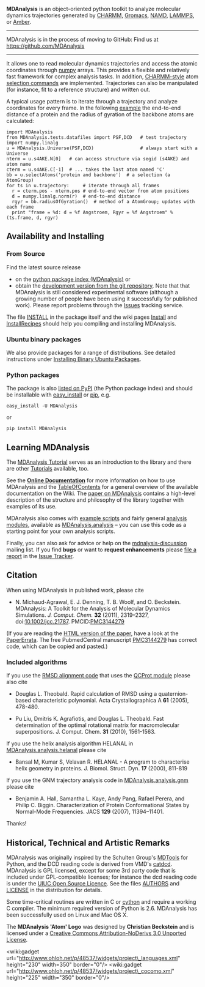 **MDAnalysis** is an object-oriented python toolkit to analyze molecular dynamics trajectories generated by [CHARMM](http://www.charmm.org/), [Gromacs](http://www.gromacs.org), [NAMD](http://www.ks.uiuc.edu/Research/namd/), [LAMMPS](http://lammps.sandia.gov/), or [Amber](http://ambermd.org/).


---


MDAnalysis is in the process of moving to GitHub: Find us at https://github.com/MDAnalysis


---


It allows one to read molecular dynamics trajectories and access the atomic coordinates through [numpy](http://numpy.scipy.org/) arrays. This provides a flexible and relatively fast framework for complex analysis tasks. In addition, [CHARMM-style](http://www.charmm.org/html/documentation/c34b1/select.html) atom [selection commands](https://mdanalysis.googlecode.com/git/package/doc/html/documentation_pages/selections.html#selection-commands) are implemented. Trajectories can also be manipulated (for instance, fit to a reference structure) and written out.

A typical usage pattern is to iterate through a trajectory and analyze coordinates for every frame. In the following [example](Examples) the end-to-end distance of a protein and the radius of gyration of the backbone atoms are calculated:
```
import MDAnalysis
from MDAnalysis.tests.datafiles import PSF,DCD   # test trajectory
import numpy.linalg
u = MDAnalysis.Universe(PSF,DCD)                 # always start with a Universe
nterm = u.s4AKE.N[0]   # can access structure via segid (s4AKE) and atom name
cterm = u.s4AKE.C[-1]  # ... takes the last atom named 'C'
bb = u.selectAtoms('protein and backbone')  # a selection (a AtomGroup)
for ts in u.trajectory:     # iterate through all frames
  r = cterm.pos - nterm.pos # end-to-end vector from atom positions
  d = numpy.linalg.norm(r)  # end-to-end distance
  rgyr = bb.radiusOfGyration()  # method of a AtomGroup; updates with each frame
  print "frame = %d: d = %f Angstroem, Rgyr = %f Angstroem" % (ts.frame, d, rgyr)
```

## Availability and Installing ##

### From Source ###
Find the latest source release
  * on the [python package index (MDAnalysis)](http://pypi.python.org/pypi/MDAnalysis) or
  * obtain the [development version from the git repository](http://code.google.com/p/mdanalysis/source/checkout).
Note that that MDAnalysis is still considered experimental software (although a growing number of people have been using it successfully for published work). Please report problems through the [Issues](http://code.google.com/p/mdanalysis/issues/list) tracking service.

The file [INSTALL](https://mdanalysis.googlecode.com/git/package/INSTALL) in the package itself and the wiki pages [Install](Install) and [InstallRecipes](InstallRecipes) should help you compiling and installing MDAnalysis.

### Ubuntu binary packages ###
We also provide packages for a range of distributions. See detailed instructions under [Installing Binary Ubuntu Packages](http://code.google.com/p/mdanalysis/wiki/Install#Installing_using_binary_packages_%28for_Ubuntu/Debian_users%29).


### Python packages ###

The package is also [listed on PyPI](http://pypi.python.org/pypi/MDAnalysis) (the Python package index) and should be installable with [easy\_install](http://packages.python.org/distribute/easy_install.html) or [pip](http://www.pip-installer.org/en/latest/index.html), e.g.
```
easy_install -U MDAnalysis
```
or
```
pip install MDAnalysis
```


## Learning MDAnalysis ##

The [MDAnalysis Tutorial](http://orbeckst.github.io/MDAnalysisTutorial/) serves as an introduction to the library and there are other [Tutorials](Tutorials) available, too.

See the **[Online Documentation](http://mdanalysis.googlecode.com/git/package/doc/html/index.html)** for more information on how to use MDAnalysis and the [TableOfContents](TableOfContents) for a general overview of the available documentation on the Wiki. The [paper on MDAnalysis](#Citation) contains a high-level description of the structure and philosophy of the library together with examples of its use.

MDAnalysis also comes with [example scripts](http://code.google.com/p/mdanalysis/source/browse/#git%2Fpackage%2Fexamples) and fairly general [analysis modules](http://code.google.com/p/mdanalysis/source/browse/#git%2Fpackage%2FMDAnalysis%2Fanalysis), available as [MDAnalysis.analysis](http://mdanalysis.googlecode.com/git/package/doc/html/documentation_pages/analysis_modules.html) – you can use this code as a starting point for your own analysis scripts.

Finally, you can also ask for advice or help on the [mdnalysis-discussion](http://groups.google.com/group/mdnalysis-discussion) mailing list. If you find **bugs** or want to **request enhancements** please [file a report](http://code.google.com/p/mdanalysis/wiki/ReportingProblems) in the [Issue Tracker](http://code.google.com/p/mdanalysis/issues/list).

## Citation ##
When using MDAnalysis in published work, please cite

  * N. Michaud-Agrawal, E. J. Denning, T. B. Woolf, and O. Beckstein. MDAnalysis: A Toolkit for the Analysis of Molecular Dynamics Simulations. _J. Comput. Chem._ **32** (2011),  2319–2327, doi:[10.1002/jcc.21787](http://dx.doi.org/10.1002/jcc.21787). PMCID:[PMC3144279](http://www.ncbi.nlm.nih.gov/pmc/articles/PMC3144279/)

(If you are reading the [HTML version of the paper](http://onlinelibrary.wiley.com/doi/10.1002/jcc.21787/full), have a look at the [PaperErrata](PaperErrata). The  free PubmedCentral manuscript [PMC3144279](http://www.ncbi.nlm.nih.gov/pmc/articles/PMC3144279/) has correct code, which can be copied and pasted.)

### Included algorithms ###
If you use the [RMSD alignment code](https://mdanalysis.googlecode.com/git/package/doc/html/documentation_pages/analysis/align.html) that uses the [QCProt module](http://mdanalysis.googlecode.com/git/package/doc/html/documentation_pages/core/qcprot.html) please also cite

  * Douglas L. Theobald. Rapid calculation of RMSD using a quaternion-based characteristic polynomial. Acta Crystallographica A **61** (2005), 478-480.

  * Pu Liu, Dmitris K. Agrafiotis, and Douglas L. Theobald. Fast determination of the optimal rotational matrix for macromolecular superpositions. J. Comput. Chem. **31** (2010), 1561-1563.

If you use the helix analysis algorithm HELANAL in [MDAnalysis.analysis.helanal](http://mdanalysis.googlecode.com/git/package/doc/html/documentation_pages/analysis/helanal.html) please cite

  * Bansal M, Kumar S, Velavan R. HELANAL - A program to characterise helix geometry in proteins. J. Biomol. Struct. Dyn. **17** (2000), 811-819

If you use the GNM trajectory analysis code in [MDAnalysis.analysis.gnm](http://mdanalysis.googlecode.com/git/package/doc/html/documentation_pages/analysis/gnm.html) please cite

  * Benjamin A. Hall, Samantha L. Kaye, Andy Pang, Rafael Perera, and Philip C. Biggin. Characterization of Protein Conformational States by Normal-Mode Frequencies. JACS **129** (2007), 11394–11401.

Thanks!


## Historical, Technical and Artistic Remarks ##

MDAnalysis was originally inspired by the Schulten Group's [MDTools](http://www.ks.uiuc.edu/Development/MDTools/) for Python, and the DCD reading code is derived from VMD's [catdcd](http://www.ks.uiuc.edu/Development/MDTools/catdcd/). MDAnalysis is GPL licensed, except for some 3rd party code that is included under GPL-compatible licenses; for instance the dcd reading code is under the [UIUC Open Source Licence](http://www.ks.uiuc.edu/Development/MDTools/catdcd/license.html). See the files [AUTHORS](https://mdanalysis.googlecode.com/git/package/AUTHORS) and [LICENSE](https://mdanalysis.googlecode.com/git/package/LICENSE) in the distribution for details.

Some time-critical routines are written in C or [cython](http://cython.org) and require a working C compiler. The minimum required version of Python is 2.6. MDAnalysis has been successfully used on Linux and Mac OS X.

The **MDAnalysis 'Atom' Logo** was designed by **Christian Beckstein** and is licensed under a [Creative Commons Attribution-NoDerivs 3.0 Unported License](http://creativecommons.org/licenses/by-nd/3.0/).

&lt;wiki:gadget url="http://www.ohloh.net/p/48537/widgets/project\_languages.xml" height="230" width=350" border="0"/&gt;
&lt;wiki:gadget url="http://www.ohloh.net/p/48537/widgets/project\_cocomo.xml" height="225" width="350" border="0"/&gt;
